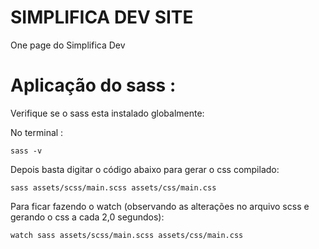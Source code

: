 # SIMPLIFICA DEV SITE
One page do Simplifica Dev

# Aplicação do sass :

Verifique se o sass esta instalado globalmente:

No terminal :  
```
sass -v
```
Depois basta digitar o código abaixo para gerar o css compilado:  
```
sass assets/scss/main.scss assets/css/main.css
```
Para ficar fazendo o watch (observando as alterações no arquivo scss e gerando o css a cada 2,0 segundos):
```
watch sass assets/scss/main.scss assets/css/main.css
```
